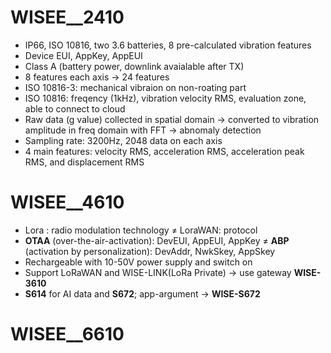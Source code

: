 # WISEE__2410

- IP66, ISO 10816, two 3.6 batteries, 8 pre-calculated vibration features
- Device EUI, AppKey, AppEUI
- Class A (battery power, downlink avaialable after TX)
- 8 features each axis -> 24 features
- ISO 10816-3: mechanical vibraion on non-roating part
- ISO 10816: freqency (1kHz), vibration velocity RMS, evaluation zone, able to connect to cloud
- Raw data (g value) collected in spatial domain -> converted to vibration amplitude in freq domain with FFT -> abnomaly detection
- Sampling rate: 3200Hz, 2048 data on each axis
- 4 main features: velocity RMS, acceleration RMS, acceleration peak RMS, and displacement RMS


# WISEE__4610
- Lora : radio modulation technology  ≠ LoraWAN: protocol
- **OTAA** (over-the-air-activation): DevEUI, AppEUI, AppKey  ≠ **ABP** (activation by personalization): DevAddr, NwkSkey, AppSkey
- Rechargeable with 10-50V power supply and switch on
- Support LoRaWAN and WISE-LINK(LoRa Private) -> use gateway **WISE-3610**
- **S614** for AI data and **S672**; app-argument -> **WISE-S672**

# WISEE__6610
